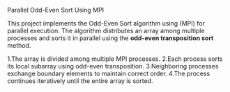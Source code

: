 Parallel Odd-Even Sort Using MPI

This project implements the Odd-Even Sort algorithm using (MPI) for parallel execution. The algorithm distributes an array among multiple processes and sorts it in parallel using the **odd-even transposition sort** method.

1.The array is divided among multiple MPI processes.
2.Each process sorts its local subarray using odd-even transposition.
3.Neighboring processes exchange boundary elements to maintain correct order.
4.The process continues iteratively until the entire array is sorted.


